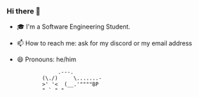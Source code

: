 ### Hi there 👋

<!--

-->
- 🎓 I'm a Software Engineering Student.
- 📫 How to reach me: ask for my discord or my email address
- 😄 Pronouns: he/him

                   .---.
              (\./)     \.......-
              >' '<  (__.'""""BP
              " ` " "
